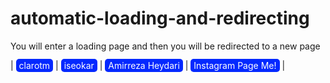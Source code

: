 # automatic-loading-and-redirecting


<html>
  <body>
<p>You will enter a loading page and then you will be redirected to a new page</p>
    |
    <a
      href="https://clarotm.ir"
      style="
        text-decoration: none;
        color: white;
        background-color: rgb(4, 41, 255);
        padding: 2px 5px;
        border-radius: 5px;
      "
      >clarotm</a
    >
    |
    <a
      href="https://iseokar.ir"
      style="
        text-decoration: none;
        color: white;
        background-color: rgb(4, 41, 255);
        padding: 2px 5px;
        border-radius: 5px;
      "
      >iseokar</a
    >
    |
    <a
      href="https://virgool.io/@clarotm/%D8%A7%D9%85%DB%8C%D8%B1%D8%B1%D8%B6%D8%A7-%D8%AD%DB%8C%D8%AF%D8%B1%DB%8C-%DA%A9%DB%8C%D8%B3%D8%AA%D8%A8%DB%8C%D9%88%DA%AF%D8%B1%D8%A7%D9%81%DB%8C-%DA%A9%D8%A7%D9%85%D9%84%D9%85%D8%AF%DB%8C%D8%B1-%D8%AA%DB%8C%D9%85-%DA%A9%D9%84%D8%A7%D8%B1%D9%88%DA%A9%D8%A7%D8%B1%D8%A2%D9%81%D8%B1%DB%8C%D9%86-%D8%AC%D9%88%D8%A7%D9%86-smlkfj5gciea"
      style="
        text-decoration: none;
        color: white;
        background-color: rgb(4, 41, 255);
        padding: 2px 5px;
        border-radius: 5px;
      "
    >
      Amirreza Heydari</a
    >
    |
    <a
      href="https://www.instagram.com/amirrezaheydariinsta/"
      style="
        text-decoration: none;
        color: white;
        background-color: rgb(4, 41, 255);
        padding: 2px 5px;
        border-radius: 5px;
      "
    >
      Instagram Page Me!</a
    >
    |
  </body>
</html>
